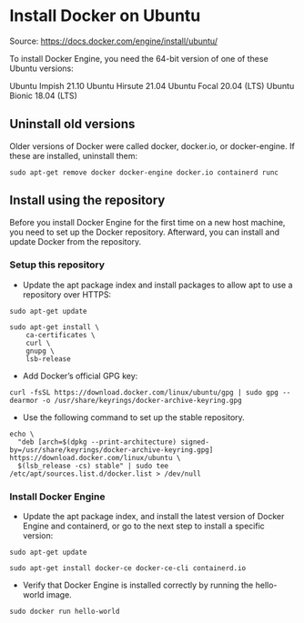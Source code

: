 # Install Docker on Ubuntu

Source: https://docs.docker.com/engine/install/ubuntu/ 

To install Docker Engine, you need the 64-bit version of one of these Ubuntu versions:

Ubuntu Impish 21.10
Ubuntu Hirsute 21.04
Ubuntu Focal 20.04 (LTS)
Ubuntu Bionic 18.04 (LTS)


## Uninstall old versions

Older versions of Docker were called docker, docker.io, or docker-engine. If these are installed, uninstall them:

```shell
sudo apt-get remove docker docker-engine docker.io containerd runc
```

## Install using the repository

Before you install Docker Engine for the first time on a new host machine, you need to set up the Docker repository. Afterward, you can install and update Docker from the repository.


### Setup this repository

* Update the apt package index and install packages to allow apt to use a repository over HTTPS:

```shell
sudo apt-get update
```

```shell
sudo apt-get install \
    ca-certificates \
    curl \
    gnupg \
    lsb-release
```

* Add Docker’s official GPG key:

```shell
curl -fsSL https://download.docker.com/linux/ubuntu/gpg | sudo gpg --dearmor -o /usr/share/keyrings/docker-archive-keyring.gpg
```

* Use the following command to set up the stable repository.

```shell
echo \
  "deb [arch=$(dpkg --print-architecture) signed-by=/usr/share/keyrings/docker-archive-keyring.gpg] https://download.docker.com/linux/ubuntu \
  $(lsb_release -cs) stable" | sudo tee /etc/apt/sources.list.d/docker.list > /dev/null
```

### Install Docker Engine

* Update the apt package index, and install the latest version of Docker Engine and containerd, or go to the next step to install a specific version:

```shell
sudo apt-get update
```

```shell
sudo apt-get install docker-ce docker-ce-cli containerd.io
```

* Verify that Docker Engine is installed correctly by running the hello-world image.

```shell
sudo docker run hello-world
```


